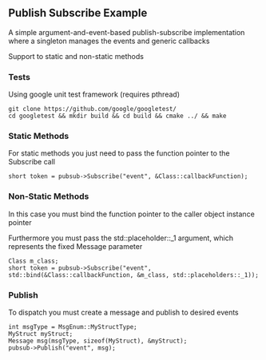 ## Publish Subscribe Example ##

A simple argument-and-event-based publish-subscribe implementation where a singleton manages the events and generic callbacks

Support to static and non-static methods

### Tests ###

Using google unit test framework (requires pthread)

```
git clone https://github.com/google/googletest/
cd googletest && mkdir build && cd build && cmake ../ && make
```

### Static Methods ###

For static methods you just need to pass the function pointer to the Subscribe call

```
short token = pubsub->Subscribe("event", &Class::callbackFunction);
```

### Non-Static Methods ###

In this case you must bind the function pointer to the caller object instance pointer

Furthermore you must pass the std::placeholder::_1 argument, which represents the fixed Message parameter

```
Class m_class;
short token = pubsub->Subscribe("event", std::bind(&Class::callbackFunction, &m_class, std::placeholders::_1));
```
### Publish ###

To dispatch you must create a message and publish to desired events

```
int msgType = MsgEnum::MyStructType;
MyStruct myStruct;
Message msg(msgType, sizeof(MyStruct), &myStruct);
pubsub->Publish("event", msg);
```
